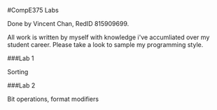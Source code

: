 #CompE375 Labs

Done by Vincent Chan, RedID 815909699.

All work is written by myself with knowledge i've accumliated over my student career. Please take a look to sample my programming style.

###Lab 1

Sorting

###Lab 2

Bit operations, format modifiers

